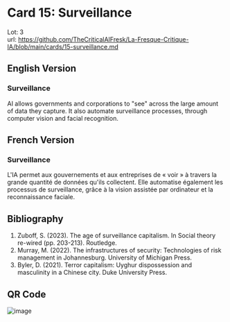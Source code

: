 # Card 15: Surveillance

Lot: 3  
url: https://github.com/TheCriticalAIFresk/La-Fresque-Critique-IA/blob/main/cards/15-surveillance.md

## English Version

### Surveillance

AI allows governments and corporations to "see" across the large amount of data they capture. It also automate surveillance processes, through computer vision and facial recognition.

## French Version

### Surveillance

L'IA permet aux gouvernements et aux entreprises de « voir » à travers la grande quantité de données qu'ils collectent. Elle automatise également les processus de surveillance, grâce à la vision assistée par ordinateur et la reconnaissance faciale.

## Bibliography

1. Zuboff, S. (2023). The age of surveillance capitalism. In Social theory re-wired (pp. 203-213). Routledge.
2. Murray, M. (2022). The infrastructures of security: Technologies of risk management in Johannesburg. University of Michigan Press.
3. Byler, D. (2021). Terror capitalism: Uyghur dispossession and masculinity in a Chinese city. Duke University Press.

## QR Code

![image](https://github.com/user-attachments/assets/63862c66-62de-4ced-a23a-138d59bd6d5d)
